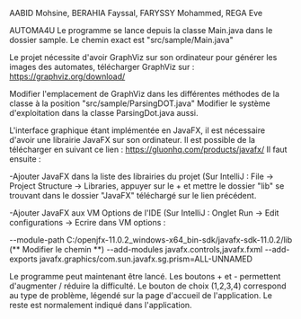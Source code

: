 AABID Mohsine, BERAHIA Fayssal, FARYSSY Mohammed, REGA Eve

AUTOMA4U
Le programme se lance depuis la classe Main.java dans le dossier sample. Le chemin exact est "src/sample/Main.java"

Le projet nécessite d'avoir GraphViz sur son ordinateur pour générer les images des automates, télécharger GraphViz sur :
https://graphviz.org/download/

Modifier l'emplacement de GraphViz dans les différentes méthodes de la classe à la position "src/sample/ParsingDOT.java"
Modifier le système d'exploitation dans la classe ParsingDot.java aussi.

L'interface graphique étant implémentée en JavaFX, il est nécessaire d'avoir une librairie JavaFX sur son ordinateur.
Il est possible de la télécharger en suivant ce lien : https://gluonhq.com/products/javafx/
Il faut ensuite :

-Ajouter JavaFX dans la liste des librairies du projet (Sur IntelliJ : File -> Project Structure -> Libraries, appuyer sur le + et mettre le dossier "lib" se trouvant dans le dossier "JavaFX" téléchargé sur le lien précédent.

-Ajouter JavaFX aux VM Options de l'IDE (Sur IntelliJ : Onglet Run -> Edit configurations -> Ecrire dans VM options :

--module-path
C:/openjfx-11.0.2_windows-x64_bin-sdk/javafx-sdk-11.0.2/lib (** Modifier le chemin **)
--add-modules
javafx.controls,javafx.fxml
--add-exports
javafx.graphics/com.sun.javafx.sg.prism=ALL-UNNAMED

Le programme peut maintenant être lancé. Les boutons + et - permettent d'augmenter / réduire la difficulté. Le bouton de choix (1,2,3,4) correspond au type de problème, légendé sur la page d'accueil de l'application. Le reste est normalement indiqué dans l'application.
